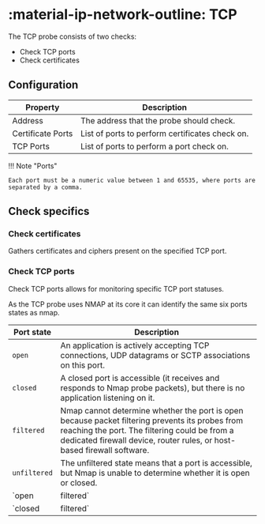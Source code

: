 # :material-ip-network-outline: TCP

The TCP probe consists of two checks:

* Check TCP ports
* Check certificates

## Configuration

Property          | Description
------------------|------------------------
Address           | The address that the probe should check.
Certificate Ports | List of ports to perform certificates check on.
TCP Ports         | List of ports to perform a port check on.

!!! Note "Ports"

    Each port must be a numeric value between 1 and 65535, where ports are separated by a comma.


## Check specifics  

### Check certificates

Gathers certificates and ciphers present on the specified TCP port.

### Check TCP ports

Check TCP ports allows for monitoring specific TCP port statuses.

As the TCP probe uses NMAP at its core it can identify the same six ports states as nmap.

Port state        | Description
------------------|----------------------------------------
`open`            | An application is actively accepting TCP connections, UDP datagrams or SCTP associations on this port.
`closed`          | A closed port is accessible (it receives and responds to Nmap probe packets), but there is no application listening on it.
`filtered`        | Nmap cannot determine whether the port is open because packet filtering prevents its probes from reaching the port. The filtering could be from a dedicated firewall device, router rules, or host-based firewall software.
`unfiltered`      | The unfiltered state means that a port is accessible, but Nmap is unable to determine whether it is open or closed.
`open|filtered`   | Nmap places ports in this state when it is unable to determine whether a port is open or filtered.
`closed|filtered` | This state is used when Nmap is unable to determine whether a port is closed or filtered.